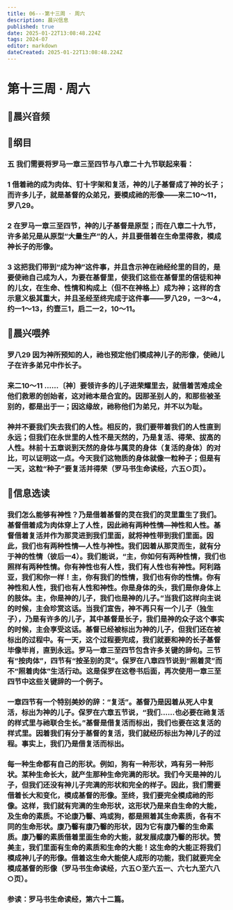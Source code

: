 ```yaml
---
title: 06---第十三周 · 周六
description: 晨兴信息
published: true
date: 2025-01-22T13:08:48.224Z
tags: 2024-07
editor: markdown
dateCreated: 2025-01-22T13:08:48.224Z
---
```


# 第十三周 · 周六

## 🎵晨兴音频


## 📖纲目

### 五	我们需要将罗马一章三至四节与八章二十九节联起来看：

### 1	借着祂的成为肉体、钉十字架和复活，神的儿子基督成了神的长子；而许多儿子，就是基督的众弟兄，要模成祂的形像——来二10～11，罗八29。

### 2	在罗马一章三至四节，神的儿子基督是原型；而在八章二十九节，许多弟兄是从原型“大量生产”的人，并且要借着在生命里得救，模成神长子的形像。

### 3	这把我们带到“成为神”这件事，并且含示神在祂经纶里的目的，是要使祂自己成为人，为要在基督里，使我们这些在基督里的信徒和神的儿女，在生命、性情和构成上（但不在神格上）成为神；这样的含示意义极其重大，并且圣经至终完成于这件事——罗八29，一3～4，约一1～13，约壹三1，启二一2，10～11。

## 📖晨兴喂养

### 罗八29    因为神所预知的人，祂也预定他们模成神儿子的形像，使祂儿子在许多弟兄中作长子。

### 来二10～11    ……〔神〕要领许多的儿子进荣耀里去，就借着苦难成全他们救恩的创始者，这对祂本是合宜的。因那圣别人的，和那些被圣别的，都是出于一；因这缘故，祂称他们为弟兄，并不以为耻。

### 神并不要我们失去我们的人性。相反的，我们要带着我们的人性直到永远；但我们在永世里的人性不是天然的，乃是复活、得荣、拔高的人性。林前十五章说到天然的身体与属灵的身体（复活的身体）的对比，可以证明这一点。今天我们这物质的身体就像一粒种子；但是有一天，这粒“种子”要复活并得荣（罗马书生命读经，六五○页）。

## 📖信息选读

### 我们怎么能够有神性？乃是借着基督的灵在我们的灵里重生了我们。基督借着成为肉体穿上了人性，因此祂有两种性情—神性和人性。基督借着复活并作为那灵进到我们里面，就将神性带到我们里面。因此，我们也有两种性情—人性与神性。我们因着从那灵而生，就有分于神的性情（彼后一4）。我们能说，“主，你如何有两种性情，我们也照样有两种性情。你有神性也有人性，我们有人性也有神性。阿利路亚，我们和你一样！主，你有我们的性情，我们也有你的性情。你有神性和人性，我们也有人性和神性。你是身体的头，我们是你身体上的肢体。主，你是神的儿子，我们也是神的儿子。”当我们这样向主说的时候，主会珍赏这话。当我们宣告，神不再只有一个儿子（独生子），乃是有许多的儿子，其中基督是长子，我们是神的众子这个事实的时候，主会享受这话。基督已经被标出为神的儿子，但我们还在被标出的过程中。有一天，这个过程要完成，我们就要和神的长子基督毕像毕肖，直到永远。罗马一章三至四节包含许多关键的辞句。三节有“按肉体”，四节有“按圣别的灵”。保罗在八章四节说到“照着灵”而不“照着肉体”生活行动。这是保罗在这卷书后面，再次使用一章三至四节中这些关键辞的一个例子。

### 一章四节有一个特别美妙的辞：“复活”。基督乃是因着从死人中复活，标出为神的儿子。保罗在六章五节说，“我们……也必要在祂复活的样式里与祂联合生长。”基督是借复活而标出，我们也要在这复活的样式里。因着我们有分于基督的复活，我们就经历标出为神儿子的过程。事实上，我们乃是借复活而标出。

### 每一种生命都有自己的形状。例如，狗有一种形状，鸡有另一种形状。某种生命长大，就产生那种生命完满的形状。我们今天是神的儿子，但我们还没有神儿子完满的形状和完全的样子。因此，我们需要借着长大和变化，模成基督的形像。至终，我们要完全模成祂的形像。这样，我们就有完满的生命形状，这形状乃是来自生命的大能，及生命的素质。不论康乃馨、鸡或狗，都是照着其生命素质，各有不同的生命形状。康乃馨有康乃馨的形状，因为它有康乃馨的生命素质。康乃馨的素质借着里面生命的大能，就发展成康乃馨的形状。赞美主，我们里面有生命的素质和生命的大能！这生命的大能正将我们模成神儿子的形像。借着这生命大能使人成形的功能，我们就要完全模成基督的形像（罗马书生命读经，六五○至六五一、六七九至六八○页）。

### 参读：罗马书生命读经，第六十二篇。
<!-- Google tag (gtag.js) -->
<script async src="https://www.googletagmanager.com/gtag/js?id=G-1P8709Z16T"></script>
<script>
  window.dataLayer = window.dataLayer || [];
  function gtag(){dataLayer.push(arguments);}
  gtag('js', new Date());

  gtag('config', 'G-1P8709Z16T');
</script>